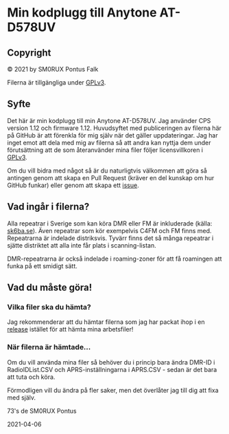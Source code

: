 # Min kodplugg till Anytone AT-D578UV

## Copyright

© 2021 by SM0RUX Pontus Falk

Filerna är tillgängliga under [GPLv3](https://github.com/sm0rux/at-d578uv/blob/master/LICENSE).

## Syfte

Det här är min kodplugg till min Anytone AT-D578UV. Jag använder CPS version 1.12 och firmware 1.12. Huvudsyftet med publiceringen av filerna här på GitHub är att förenkla för mig själv när det gäller uppdateringar. Jag har inget emot att dela med mig av filerna så att andra kan nyttja dem under förutsättning att de som återanvänder mina filer följer licensvillkoren i [GPLv3](https://github.com/sm0rux/at-d578uv/blob/master/LICENSE).

Om du vill bidra med något så är du naturligtvis välkommen att göra så antingen genom att skapa en Pull Request (kräver en del kunskap om hur GitHub funkar) eller genom att skapa ett [issue](https://github.com/sm0rux/at-d578uv/issues).

## Vad ingår i filerna?

Alla repeatrar i Sverige som kan köra DMR eller FM är inkluderade (källa: [sk6ba.se](https://sk6ba.se/repeater/karta/)). Även repeatrar som kör exempelvis C4FM och FM finns med. Repeatrarna är indelade distriksvis. Tyvärr finns det så många repeatrar i sjätte distriktet att alla inte får plats i scanning-listan.

DMR-repeatrarna är också indelade i roaming-zoner för att få roamingen att funka på ett smidigt sätt.

## Vad du måste göra!

### Vilka filer ska du hämta?

Jag rekommenderar att du hämtar filerna som jag har packat ihop i en [release](https://github.com/sm0rux/at-d578uv/releases) istället för att hämta mina arbetsfiler!

### När filerna är hämtade... 

Om du vill använda mina filer så behöver du i princip bara ändra DMR-ID i RadioIDList.CSV och APRS-inställningarna i APRS.CSV - sedan är det bara att tuta och köra.

Förmodligen vill du ändra på fler saker, men det överlåter jag till dig att fixa med själv.

73's de SM0RUX Pontus

2021-04-06
